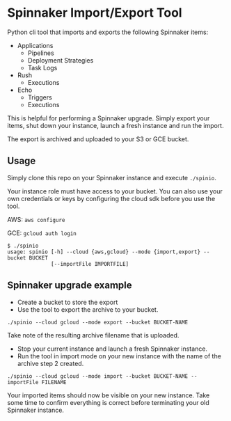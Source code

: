 # Spinnaker Import/Export Tool

Python cli tool that imports and exports the following Spinnaker items:

* Applications
  * Pipelines
  * Deployment Strategies
  * Task Logs
* Rush
  * Executions
* Echo
  * Triggers
  * Executions

This is helpful for performing a Spinnaker upgrade. Simply export your items, shut down your instance, launch a fresh instance and run the import.

The export is archived and uploaded to your S3 or GCE bucket.

## Usage

Simply clone this repo on your Spinnaker instance and execute `./spinio`.

Your instance role must have access to your bucket. You can also use your own credentials or keys by configuring the cloud sdk before you use the tool.

AWS: `aws configure`

GCE: `gcloud auth login`

```
$ ./spinio
usage: spinio [-h] --cloud {aws,gcloud} --mode {import,export} --bucket BUCKET
              [--importFile IMPORTFILE]
```

## Spinnaker upgrade example

* Create a bucket to store the export
* Use the tool to export the archive to your bucket.
```
./spinio --cloud gcloud --mode export --bucket BUCKET-NAME
```
Take note of the resulting archive filename that is uploaded.

* Stop your current instance and launch a fresh Spinnaker instance.
* Run the tool in import mode on your new instance with the name of the archive step 2 created.
```
./spinio --cloud gcloud --mode import --bucket BUCKET-NAME --importFile FILENAME
```

Your imported items should now be visible on your new instance. Take some time to confirm everything is correct before terminating your old Spinnaker instance. 

